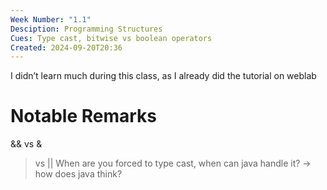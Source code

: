 ```yaml
---
Week Number: "1.1"
Desciption: Programming Structures
Cues: Type cast, bitwise vs boolean operators
Created: 2024-09-20T20:36
---
```

I didn’t learn much during this class, as I already did the tutorial on weblab
  
# Notable Remarks
&& vs &

> vs ||
When are you forced to type cast, when can java handle it? → how does java think?